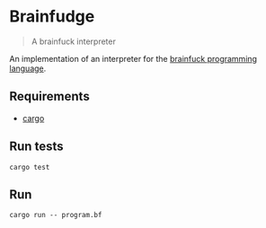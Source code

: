 # Brainfudge

> A brainfuck interpreter

An implementation of an interpreter for the [brainfuck programming language](https://github.com/sunjay/brainfuck/blob/master/brainfuck.md).

## Requirements

- [cargo](https://rustup.rs/)

## Run tests

`cargo test`

## Run

`cargo run -- program.bf`
